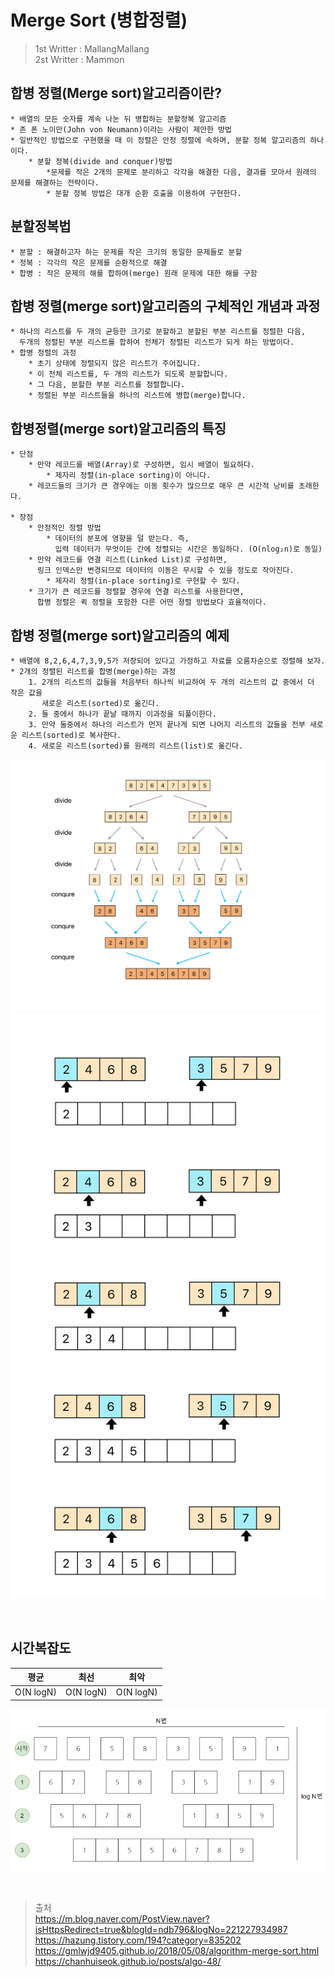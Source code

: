 # Merge Sort (병합정렬)
>1st Writter : MallangMallang
><br> 2st Writter : Mammon

## 합병 정렬(Merge sort)알고리즘이란?
~~~
* 배열의 모든 숫자를 계속 나눈 뒤 병합하는 분할정복 알고리즘
* 존 폰 노이만(John von Neumann)이라는 사람이 제안한 방법
* 일반적인 방법으로 구현했을 때 이 정렬은 안정 정렬에 속하며, 분할 정복 알고리즘의 하나이다.
    * 분할 정복(divide and conquer)방법
        *문제를 작은 2개의 문제로 분리하고 각각을 해결한 다음, 결과를 모아서 원래의 문제를 해결하는 전략이다.
        * 분할 정복 방법은 대개 순환 호출을 이용하여 구현한다.
~~~

## 분할정복법
~~~
* 분할 : 해결하고자 하는 문제를 작은 크기의 동일한 문제들로 분할
* 정복 : 각각의 작은 문제를 순환적으로 해결
* 합병 : 작은 문제의 해를 합하여(merge) 원래 문제에 대한 해를 구함
~~~


## 합병 정렬(merge sort)알고리즘의 구체적인 개념과 과정
~~~
* 하나의 리스트를 두 개의 균등한 크기로 분할하고 분할된 부분 리스트를 정렬한 다음, 
  두개의 정렬된 부분 리스트를 합하여 전체가 정렬된 리스트가 되게 하는 방법이다.
* 합병 정렬의 과정
    * 초기 상태에 정렬되지 않은 리스트가 주어집니다.
    * 이 전체 리스트를, 두 개의 리스트가 되도록 분할합니다.
    * 그 다음, 분할한 부분 리스트를 정렬합니다.
    * 정렬된 부분 리스트들을 하나의 리스트에 병합(merge)합니다. 
~~~

## 합병정렬(merge sort)알고리즘의 특징
~~~
* 단점
    * 만약 레코드를 배열(Array)로 구성하면, 임시 배열이 필요하다.
        * 제자리 정렬(in-place sorting)이 아니다.
    * 레코드들의 크기가 큰 경우에는 이동 횟수가 많으므로 매우 큰 시간적 낭비를 초래한다.
    
* 장점
    * 안정적인 정렬 방법
        * 데이터의 분포에 영향을 덜 받는다. 즉, 
          입력 데이터가 무엇이든 간에 정렬되는 시간은 동일하다. (O(nlog₂n)로 동일)
    * 만약 레코드를 연결 리스트(Linked List)로 구성하면, 
      링크 인덱스만 변경되므로 데이터의 이동은 무시할 수 있을 정도로 작아진다.
        * 제자리 정렬(in-place sorting)로 구현할 수 있다.
    * 크기가 큰 레코드를 정렬할 경우에 연결 리스트를 사용한다면, 
      합병 정렬은 퀵 정렬을 포함한 다른 어떤 졍렬 방법보다 효율적이다.
~~~

## 합병 정렬(merge sort)알고리즘의 예제
~~~
* 배열에 8,2,6,4,7,3,9,5가 저장되어 있다고 가정하고 자료를 오름차순으로 정렬해 보자.
* 2개의 정렬된 리스트를 합병(merge)하는 과정
    1. 2개의 리스트의 값들을 처음부터 하나씩 비교하여 두 개의 리스트의 값 중에서 더 작은 값을
       새로운 리스트(sorted)로 옮긴다.
    2. 둘 중에서 하나가 끝날 때까지 이과정을 되풀이한다.
    3. 만약 둘중에서 하나의 리스트가 먼저 끝나게 되면 나머지 리스트의 값들을 전부 새로운 리스트(sorted)로 복사한다.
    4. 새로운 리스트(sorted)를 원래의 리스트(list)로 옮긴다.
~~~

![screenshot](./img/img1.png)
![screenshot](./img/img2.png)


<br>

## 시간복잡도

 |평균|최선|최악|
 |:---: | :---: | :---: |  
 | O(N logN) | O(N logN) | O(N logN) |

 ![screenshot](./img/img3.png)

<br>

>출처<br>
>https://m.blog.naver.com/PostView.naver?isHttpsRedirect=true&blogId=ndb796&logNo=221227934987
>https://hazung.tistory.com/194?category=835202<br>
>https://gmlwjd9405.github.io/2018/05/08/algorithm-merge-sort.html<br>
>https://chanhuiseok.github.io/posts/algo-48/

